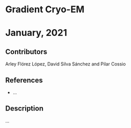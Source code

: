 # Gradient Cryo-EM
# January, 2021
## Contributors
Arley Flórez López, David Silva Sánchez and Pilar Cossio
## References
* ...
## Description
...
